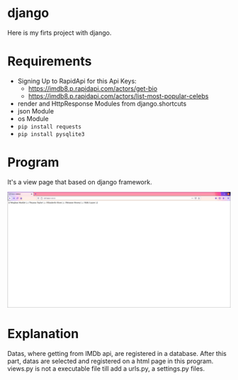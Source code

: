 # django

Here is my firts project with django. 

# Requirements

- Signing Up to RapidApi for this Api Keys:
  * https://imdb8.p.rapidapi.com/actors/get-bio
  * https://imdb8.p.rapidapi.com/actors/list-most-popular-celebs
- render and HttpResponse Modules from django.shortcuts
- json Module
- os Module
- `pip install requests`
- `pip install pysqlite3`

# Program

It's a view page that based on django framework.

![](https://github.com/BasakUlker/django/blob/main/Screenshot%20from%202021-03-21%2000-52-50.png)

# Explanation

Datas, where getting from IMDb api, are registered in a database. After this part, datas are selected and registered on a html page in this program. views.py is not a executable file till add a urls.py, a settings.py files.   
